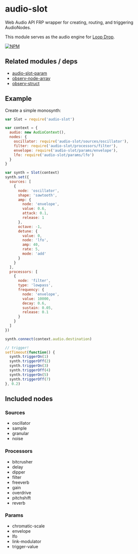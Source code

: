 audio-slot
===

Web Audio API FRP wrapper for creating, routing, and triggering AudioNodes.

This module serves as the audio engine for [Loop Drop](https://github.com/mmckegg/loop-drop-app).

[![NPM](https://nodei.co/npm/audio-slot.png)](https://nodei.co/npm/audio-slot/)

## Related modules / deps

- [audio-slot-param](https://github.com/mmckegg/audio-slot-param)
- [observ-node-array](https://github.com/mmckegg/observ-node-array)
- [observ-struct](https://github.com/raynos/observ-struct)

## Example

Create a simple monosynth:

```js
var Slot = require('audio-slot')

var context = {
  audio: new AudioContext(),
  nodes: {
    oscillator: require('audio-slot/sources/oscillator'),
    filter: require('audio-slot/processors/filter'),
    envelope: require('audio-slot/params/envelope'),
    lfo: require('audio-slot/params/lfo')
  }
}

var synth = Slot(context)
synth.set({
  sources: [
    { 
      node: 'oscillator', 
      shape: 'sawtooth', 
      amp: {
        node: 'envelope',
        value: 0.6,
        attack: 0.1,
        release: 1
      },
      octave: -1,
      detune: {
        value: 0,
        node: 'lfo',
        amp: 40,
        rate: 5,
        mode: 'add'
      }
    }
  ],
  processors: [
    {
      node: 'filter',
      type: 'lowpass',
      frequency: {
        node: 'envelope',
        value: 10000,
        decay: 0.6,
        sustain: 0.05,
        release: 0.1
      }
    }
  ]
})

synth.connect(context.audio.destination)

// trigger!
setTimeout(function() {
  synth.triggerOn(1)
  synth.triggerOff(2)
  synth.triggerOn(3)
  synth.triggerOff(4)
  synth.triggerOn(5)
  synth.triggerOff(7)
}, 0.2)

```

## Included nodes

### Sources

- oscillator
- sample
- granular
- noise

### Processors

- bitcrusher
- delay
- dipper
- filter
- freeverb
- gain
- overdrive
- pitchshift
- reverb

### Params

- chromatic-scale
- envelope
- lfo
- link-modulator
- trigger-value